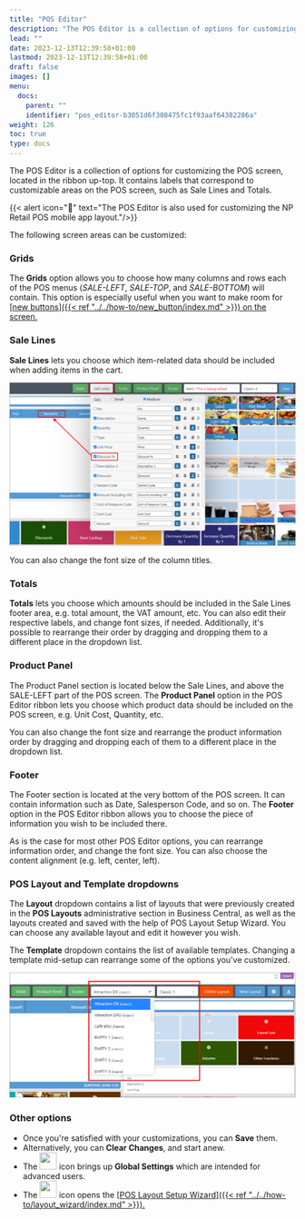 ```yaml
---
title: "POS Editor"
description: "The POS Editor is a collection of options for customizing the POS screen, located in the ribbon up-top. It contains labels that correspond to customizable areas on the POS screen, such as Sale Lines and Totals."
lead: ""
date: 2023-12-13T12:39:58+01:00
lastmod: 2023-12-13T12:39:58+01:00
draft: false
images: []
menu:
  docs:
    parent: ""
    identifier: "pos_editor-b3051d6f308475fc1f93aaf64382286a"
weight: 126
toc: true
type: docs
---
```


The POS Editor is a collection of options for customizing the POS screen, located in the ribbon up-top. It contains labels that correspond to customizable areas on the POS screen, such as Sale Lines and Totals.

{{< alert icon="📝" text="The POS Editor is also used for customizing the NP Retail POS mobile app layout."/>}}

The following screen areas can be customized: 

### Grids

The **Grids** option allows you to choose how many columns and rows each of the POS menus (*SALE-LEFT*, *SALE-TOP*, and *SALE-BOTTOM*) will contain. This option is especially useful when you want to make room for [<ins>new buttons<ins>]({{< ref "../../how-to/new_button/index.md" >}}) on the screen.

### Sale Lines

**Sale Lines** lets you choose which item-related data should be included when adding items in the cart. 

  ![sale_lines](Images/sale_lines.PNG)

You can also change the font size of the column titles.

### Totals

**Totals** lets you choose which amounts should be included in the Sale Lines footer area, e.g. total amount, the VAT amount, etc. You can also edit their respective labels, and change font sizes, if needed. Additionally, it's possible to rearrange their order by dragging and dropping them to a different place in the dropdown list. 

### Product Panel

The Product Panel section is located below the Sale Lines, and above the SALE-LEFT part of the POS screen. The **Product Panel** option in the POS Editor ribbon lets you choose which product data should be included on the POS screen, e.g. Unit Cost, Quantity, etc.

You can also change the font size and rearrange the product information order by dragging and dropping each of them to a different place in the dropdown list. 

### Footer

The Footer section is located at the very bottom of the POS screen. It can contain information such as Date, Salesperson Code, and so on. The **Footer** option in the POS Editor ribbon allows you to choose the piece of information you wish to be included there. 

As is the case for most other POS Editor options, you can rearrange information order, and change the font size. You can also choose the content alignment (e.g. left, center, left).

### POS Layout and Template dropdowns

The **Layout** dropdown contains a list of layouts that were previously created in the **POS Layouts** administrative section in Business Central, as well as the layouts created and saved with the help of POS Layout Setup Wizard. You can choose any available layout and edit it however you wish.

The **Template** dropdown contains the list of available templates. Changing a template mid-setup can rearrange some of the options you've customized.

   ![layout_and_template](Images/layout_and_template.PNG)

### Other options

- Once you're satisfied with your customizations, you can **Save** them. 
- Alternatively, you can **Clear Changes**, and start anew.
- The <image src="Images/cog.PNG" width="30" height="30"> icon brings up **Global Settings** which are intended for advanced users.
- The <image src="Images/weird_icon.PNG" width="30" height="30"> icon opens the [<ins>POS Layout Setup Wizard<ins>]({{< ref "../../how-to/layout_wizard/index.md" >}}).